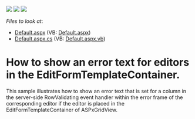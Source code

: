 <!-- default badges list -->
![](https://img.shields.io/endpoint?url=https://codecentral.devexpress.com/api/v1/VersionRange/128532016/13.1.4%2B)
[![](https://img.shields.io/badge/Open_in_DevExpress_Support_Center-FF7200?style=flat-square&logo=DevExpress&logoColor=white)](https://supportcenter.devexpress.com/ticket/details/E1264)
[![](https://img.shields.io/badge/📖_How_to_use_DevExpress_Examples-e9f6fc?style=flat-square)](https://docs.devexpress.com/GeneralInformation/403183)
<!-- default badges end -->
<!-- default file list -->
*Files to look at*:

* [Default.aspx](./CS/WebApplication12/Default.aspx) (VB: [Default.aspx](./VB/WebApplication12/Default.aspx))
* [Default.aspx.cs](./CS/WebApplication12/Default.aspx.cs) (VB: [Default.aspx.vb](./VB/WebApplication12/Default.aspx.vb))
<!-- default file list end -->
# How to show an error text for editors in the EditFormTemplateContainer.


<p>This sample illustrates how to show an error text that is set for a column in the server-side RowValidating event handler within the error frame of the corresponding editor if the editor is placed in the EditFormTemplateContainer of ASPxGridView.</p>

<br/>


